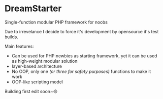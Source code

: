 # DreamStarter
Single-function modular PHP framework for noobs

Due to irrevelance I decide to force it's development by opensource it's test builds.

Main features:
- Can be used for PHP newbies as starting framework, yet it can be used as high-weight modular solution
- layer-based architecture
- No OOP, only one *(or three for safety purposes)* functions to make it work
- OOP-like scripting model

Building first edit soon~☼
